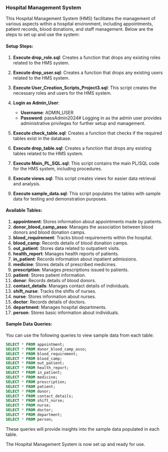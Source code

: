 ### Hospital Management System

This Hospital Management System (HMS) facilitates the management of various aspects within a hospital environment, including appointments, patient records, blood donations, and staff management. Below are the steps to set up and use the system:

#### Setup Steps:

1. **Execute drop_role.sql**: Creates a function that drops any existing roles related to the HMS system.

2. **Execute drop_user.sql**: Creates a function that drops any existing users related to the HMS system.

3. **Execute User_Creation_Scripts_Project3.sql**: This script creates the necessary roles and users for the HMS system.

4. **Login as Admin_User**:
   - **Username**: ADMIN_USER
   - **Password**: passAdmin2024#
   Logging in as the admin user provides administrative privileges for further setup and management.

5. **Execute check_table.sql**: Creates a function that checks if the required tables exist in the database.

6. **Execute drop_table.sql**: Creates a function that drops any existing tables related to the HMS system.

7. **Execute Main_PL_SQL.sql**: This script contains the main PL/SQL code for the HMS system, including procedures.

8. **Execute views.sql**: This script creates views for easier data retrieval and analysis.

9. **Execute sample_data.sql**: This script populates the tables with sample data for testing and demonstration purposes.

#### Available Tables:

1. **appointment**: Stores information about appointments made by patients.
2. **donor_blood_camp_asso**: Manages the association between blood donors and blood donation camps.
3. **blood_requirement**: Tracks blood requirements within the hospital.
4. **blood_camp**: Records details of blood donation camps.
5. **out_patient**: Stores data related to outpatient visits.
6. **health_report**: Manages health reports of patients.
7. **in_patient**: Records information about inpatient admissions.
8. **medicine**: Stores details of prescribed medicines.
9. **prescription**: Manages prescriptions issued to patients.
10. **patient**: Stores patient information.
11. **donor**: Records details of blood donors.
12. **contact_details**: Manages contact details of individuals.
13. **shift_nurse**: Tracks the shifts of nurses.
14. **nurse**: Stores information about nurses.
15. **doctor**: Records details of doctors.
16. **department**: Manages hospital departments.
17. **person**: Stores basic information about individuals.

#### Sample Data Queries:

You can use the following queries to view sample data from each table:

```sql
SELECT * FROM appointment;
SELECT * FROM donor_blood_camp_asso;
SELECT * FROM blood_requirement;
SELECT * FROM blood_camp;
SELECT * FROM out_patient;
SELECT * FROM health_report;
SELECT * FROM in_patient;
SELECT * FROM medicine;
SELECT * FROM prescription;
SELECT * FROM patient;
SELECT * FROM donor;
SELECT * FROM contact_details;
SELECT * FROM shift_nurse;
SELECT * FROM nurse;
SELECT * FROM doctor;
SELECT * FROM department;
SELECT * FROM person;
```

These queries will provide insights into the sample data populated in each table.

The Hospital Management System is now set up and ready for use.
